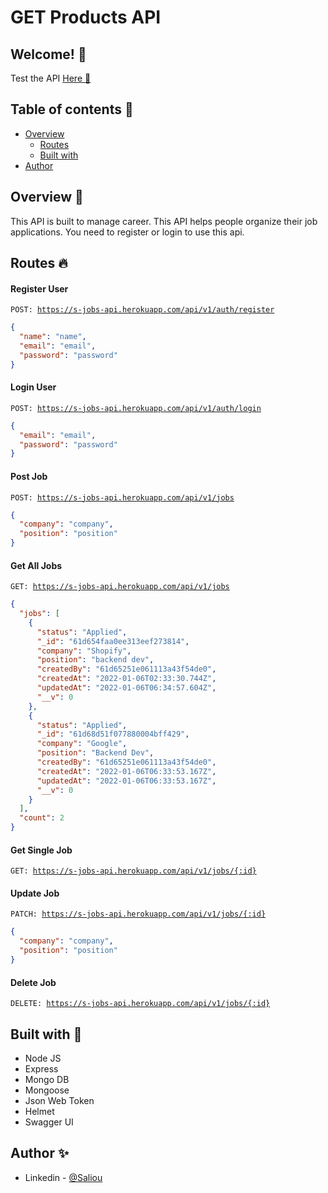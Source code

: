 # GET Products API

## Welcome! 👋

Test the API [Here 👋](https://s-jobs-api.herokuapp.com/api-docs/)

## Table of contents 🙂

- [Overview](#overview)
  - [Routes](#routes)
  - [Built with](#built-with)
- [Author](#author)

## Overview 🍡

This API is built to manage career. This API helps people organize their job applications. You need to register or login to use this api.

## Routes 🔥

#### Register User

<code>POST: https://s-jobs-api.herokuapp.com/api/v1/auth/register</code>

```json
{
  "name": "name",
  "email": "email",
  "password": "password"
}
```

#### Login User

<code>POST: https://s-jobs-api.herokuapp.com/api/v1/auth/login</code>

```json
{
  "email": "email",
  "password": "password"
}
```

#### Post Job

<code>POST: https://s-jobs-api.herokuapp.com/api/v1/jobs</code>

```json
{
  "company": "company",
  "position": "position"
}
```

#### Get All Jobs

<code>GET: https://s-jobs-api.herokuapp.com/api/v1/jobs</code>

```json
{
  "jobs": [
    {
      "status": "Applied",
      "_id": "61d654faa0ee313eef273814",
      "company": "Shopify",
      "position": "backend dev",
      "createdBy": "61d65251e061113a43f54de0",
      "createdAt": "2022-01-06T02:33:30.744Z",
      "updatedAt": "2022-01-06T06:34:57.604Z",
      "__v": 0
    },
    {
      "status": "Applied",
      "_id": "61d68d51f077880004bff429",
      "company": "Google",
      "position": "Backend Dev",
      "createdBy": "61d65251e061113a43f54de0",
      "createdAt": "2022-01-06T06:33:53.167Z",
      "updatedAt": "2022-01-06T06:33:53.167Z",
      "__v": 0
    }
  ],
  "count": 2
}
```

#### Get Single Job

<code>GET: https://s-jobs-api.herokuapp.com/api/v1/jobs/{:id}</code>

#### Update Job

<code>PATCH: https://s-jobs-api.herokuapp.com/api/v1/jobs/{:id}</code>

```json
{
  "company": "company",
  "position": "position"
}
```

#### Delete Job

<code>DELETE: https://s-jobs-api.herokuapp.com/api/v1/jobs/{:id}</code>

## Built with 🧰

- Node JS
- Express
- Mongo DB
- Mongoose
- Json Web Token
- Helmet
- Swagger UI

## Author ✨

- Linkedin - [@Saliou](https://saliou1920.github.io/Images-Gallery/)
